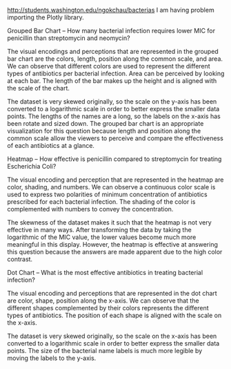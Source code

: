 http://students.washington.edu/ngokchau/bacterias
I am having problem importing the Plotly library.

Grouped Bar Chart – How many bacterial infection requires lower MIC for penicillin than streptomycin and neomycin?

The visual encodings and perceptions that are represented in the grouped bar chart are the colors, length, position along the common scale, and area. We can observe that different colors are used to represent the different types of antibiotics per bacterial infection. Area can be perceived by looking at each bar. The length of the bar makes up the height and is aligned with the scale of the chart. 

The dataset is very skewed originally, so the scale on the y-axis has been converted to a logarithmic scale in order to better express the smaller data points. The lengths of the names are a long, so the labels on the x-axis has been rotate and sized down. The grouped bar chart is an appropriate visualization for this question because length and position along the common scale allow the viewers to perceive and compare the effectiveness of each antibiotics at a glance.

Heatmap – How effective is penicillin compared to streptomycin for treating Escherichia Coli?

The visual encoding and perception that are represented in the heatmap are color, shading, and numbers. We can observe a continuous color scale is used to express two polarities of minimum concentration of antibiotics prescribed for each bacterial infection. The shading of the color is complemented with numbers to convey the concentration.

The skewness of the dataset makes it such that the heatmap is not very effective in many ways. After transforming the data by taking the logarithmic of the MIC value, the lower values become much more meaningful in this display. However, the heatmap is effective at answering this question because the answers are made apparent due to the high color contrast.

Dot Chart – What is the most effective antibiotics in treating bacterial infection?

The visual encoding and perceptions that are represented in the dot chart are color, shape, position along the x-axis. We can observe that the different shapes complemented by their colors represents the different types of antibiotics. The position of each shape is aligned with the scale on the x-axis.

The dataset is very skewed originally, so the scale on the x-axis has been converted to a logarithmic scale in order to better express the smaller data points. The size of the bacterial name labels is much more legible by moving the labels to the y-axis.

